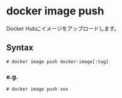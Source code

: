 # docker image push
Docker Hubにイメージをアップロードします。
## Syntax
```
# docker image push docker-image[:tag]
```
### e.g.
```
# docker image push xxx
```

